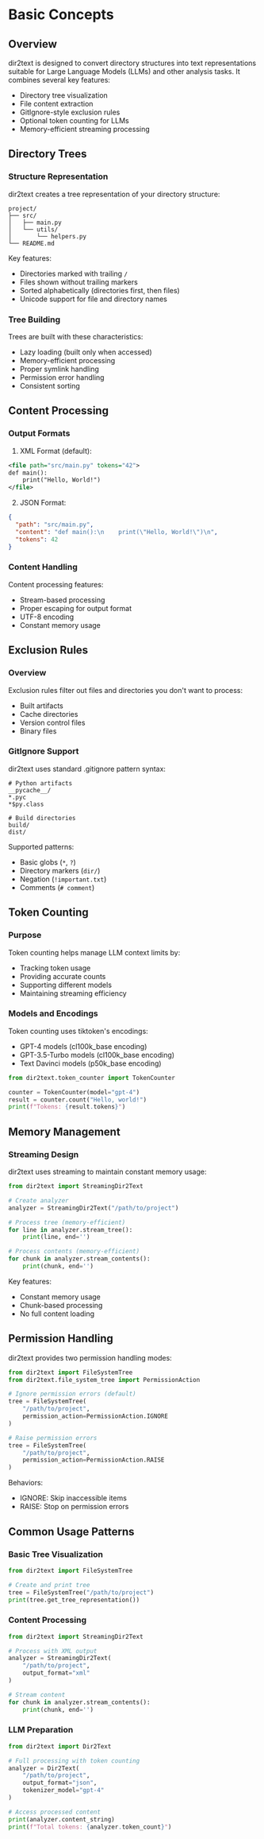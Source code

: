 # Basic Concepts

## Overview

dir2text is designed to convert directory structures into text representations suitable for Large Language Models (LLMs) and other analysis tasks. It combines several key features:

- Directory tree visualization
- File content extraction
- GitIgnore-style exclusion rules
- Optional token counting for LLMs
- Memory-efficient streaming processing

## Directory Trees

### Structure Representation

dir2text creates a tree representation of your directory structure:

```
project/
├── src/
│   ├── main.py
│   └── utils/
│       └── helpers.py
└── README.md
```

Key features:
- Directories marked with trailing `/`
- Files shown without trailing markers
- Sorted alphabetically (directories first, then files)
- Unicode support for file and directory names

### Tree Building

Trees are built with these characteristics:
- Lazy loading (built only when accessed)
- Memory-efficient processing
- Proper symlink handling
- Permission error handling
- Consistent sorting

## Content Processing

### Output Formats

1. XML Format (default):
```xml
<file path="src/main.py" tokens="42">
def main():
    print("Hello, World!")
</file>
```

2. JSON Format:
```json
{
  "path": "src/main.py",
  "content": "def main():\n    print(\"Hello, World!\")\n",
  "tokens": 42
}
```

### Content Handling

Content processing features:
- Stream-based processing
- Proper escaping for output format
- UTF-8 encoding
- Constant memory usage

## Exclusion Rules

### Overview

Exclusion rules filter out files and directories you don't want to process:
- Built artifacts
- Cache directories
- Version control files
- Binary files

### GitIgnore Support

dir2text uses standard .gitignore pattern syntax:

```gitignore
# Python artifacts
__pycache__/
*.pyc
*$py.class

# Build directories
build/
dist/
```

Supported patterns:
- Basic globs (`*`, `?`)
- Directory markers (`dir/`)
- Negation (`!important.txt`)
- Comments (`# comment`)

## Token Counting

### Purpose

Token counting helps manage LLM context limits by:
- Tracking token usage
- Providing accurate counts
- Supporting different models
- Maintaining streaming efficiency

### Models and Encodings

Token counting uses tiktoken's encodings:
- GPT-4 models (cl100k_base encoding)
- GPT-3.5-Turbo models (cl100k_base encoding)
- Text Davinci models (p50k_base encoding)

```python
from dir2text.token_counter import TokenCounter

counter = TokenCounter(model="gpt-4")
result = counter.count("Hello, world!")
print(f"Tokens: {result.tokens}")
```

## Memory Management

### Streaming Design

dir2text uses streaming to maintain constant memory usage:

```python
from dir2text import StreamingDir2Text

# Create analyzer
analyzer = StreamingDir2Text("/path/to/project")

# Process tree (memory-efficient)
for line in analyzer.stream_tree():
    print(line, end='')

# Process contents (memory-efficient)
for chunk in analyzer.stream_contents():
    print(chunk, end='')
```

Key features:
- Constant memory usage
- Chunk-based processing
- No full content loading

## Permission Handling

dir2text provides two permission handling modes:

```python
from dir2text import FileSystemTree
from dir2text.file_system_tree import PermissionAction

# Ignore permission errors (default)
tree = FileSystemTree(
    "/path/to/project",
    permission_action=PermissionAction.IGNORE
)

# Raise permission errors
tree = FileSystemTree(
    "/path/to/project",
    permission_action=PermissionAction.RAISE
)
```

Behaviors:
- IGNORE: Skip inaccessible items
- RAISE: Stop on permission errors

## Common Usage Patterns

### Basic Tree Visualization
```python
from dir2text import FileSystemTree

# Create and print tree
tree = FileSystemTree("/path/to/project")
print(tree.get_tree_representation())
```

### Content Processing
```python
from dir2text import StreamingDir2Text

# Process with XML output
analyzer = StreamingDir2Text(
    "/path/to/project",
    output_format="xml"
)

# Stream content
for chunk in analyzer.stream_contents():
    print(chunk, end='')
```

### LLM Preparation
```python
from dir2text import Dir2Text

# Full processing with token counting
analyzer = Dir2Text(
    "/path/to/project",
    output_format="json",
    tokenizer_model="gpt-4"
)

# Access processed content
print(analyzer.content_string)
print(f"Total tokens: {analyzer.token_count}")
```